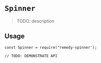 # `Spinner`

> TODO: description

## Usage

```
const Spinner = require("remedy-spinner');

// TODO: DEMONSTRATE API
```
